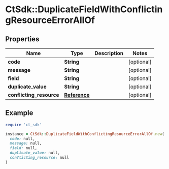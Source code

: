 # CtSdk::DuplicateFieldWithConflictingResourceErrorAllOf

## Properties

| Name | Type | Description | Notes |
| ---- | ---- | ----------- | ----- |
| **code** | **String** |  | [optional] |
| **message** | **String** |  | [optional] |
| **field** | **String** |  | [optional] |
| **duplicate_value** | **String** |  | [optional] |
| **conflicting_resource** | [**Reference**](Reference.md) |  | [optional] |

## Example

```ruby
require 'ct_sdk'

instance = CtSdk::DuplicateFieldWithConflictingResourceErrorAllOf.new(
  code: null,
  message: null,
  field: null,
  duplicate_value: null,
  conflicting_resource: null
)
```

